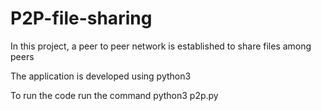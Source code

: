 # P2P-file-sharing
In this project, a peer to peer network is established to share files among peers

The application is developed using python3 

To run the code run the command 
python3 p2p.py 
